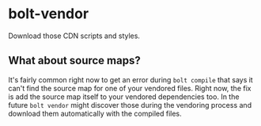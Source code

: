 <!-- This file is compiled from bolt-vendor/bolt/vendor/README.md. Do not edit this file directly. -->

# bolt-vendor

Download those CDN scripts and styles.

## What about source maps?

It's fairly common right now to get an error during `bolt compile` that says it can't find the source map for one of your vendored files.
Right now, the fix is add the source map itself to your vendored dependencies too.
In the future `bolt vendor` might discover those during the vendoring process and download them automatically with the compiled files.

